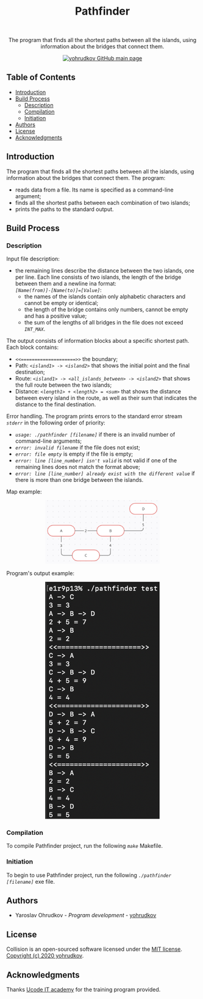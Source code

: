 <h1 align="center"> Pathfinder </h1> <br>

<p align="center"> The program that finds all the shortest paths between all the islands, using information about the bridges that connect them. </p>

<p align="center">
    <a href="https://github.com/yohrudkov">
        <img alt="yohrudkov GitHub main page"
        title="Main page"
        src="https://github.githubassets.com/images/modules/logos_page/GitHub-Logo.png"
        width="140">
    </a>
</p>

## Table of Contents

- [Introduction](#Introduction)
- [Build Process](#Build-Process)
    - [Description](#Description)
    - [Compilation](#Compilation)
    - [Initiation](#Initiation)
- [Authors](#Authors)
- [License](#License)
- [Acknowledgments](#Acknowledgments)

## Introduction

The program that finds all the shortest paths between all the islands, using information about the bridges that connect them. The program:
* reads data from a file. Its name is specified as a command-line argument;
* finds all the shortest paths between each combination of two islands;
* prints the paths to the standard output.

## Build Process

### Description

Input file description:
* the remaining lines describe the distance between the two islands, one per line. Each line consists of two islands, the length of the bridge between them and a newline ina format: \
*`[Name(from)]-[Name(to)]=[Value]`*:
    * the names of the islands contain only alphabetic characters and cannot be empty or identical;
    * the length of the bridge contains only numbers, cannot be empty and has a positive value;
    * the sum of the lengths of all bridges in the file does not exceed *`INT_MAX`*.

The output consists of information blocks about a specific shortest path. Each block contains:
* *`<<====================>>`* the boundary;
* Path: *`<island1> -> <island2>`* that shows the initial point and the final destination;
* Route: *`<island1> -> <all_islands_between> -> <island2>`* that shows the full route between the two islands;
* Distance: *`<length1> + <length2> = <sum>`* that shows the distance between every island in the route, as well as their sum that indicates the distance to the final destination.

Error handling. The program prints errors to the standard error stream *`stderr`* in the following order of priority:
* *`usage: ./pathfinder [filename]`* if there is an invalid number of command-line arguments;
* *`error: invalid filename`* if the file does not exist;
* *`error: file empty`* is empty if the file is empty;
* *`error: line [line_number] isn't valid`* is not valid if one of the remaining lines does not match the format above;
* *`error: line [line_number] already exist with the different value`* if there is more than one bridge between the islands.

Map example:
<p align="center">
    <img alt="Example"
    title="Example"
    src="https://github.com/yohrudkov/Pathfinder/blob/main/resources/map.jpg?raw=true"
    width="300">
</p>

Program's output example:
<p align="center">
    <img alt="Pathfinder"
    title="Pathfinder"
    src="https://github.com/yohrudkov/Pathfinder/blob/main/resources/output.jpg?raw=true"
    width="300">
</p>

### Compilation

To compile Pathfinder project, run the following *`make`* Makefile.

### Initiation

To begin to use Pathfinder project, run the following *`./pathfinder [filename]`* exe file.

## Authors

- Yaroslav Ohrudkov - *Program development* - [yohrudkov](https://github.com/yohrudkov)

## License

Collision is an open-sourced software licensed under the [MIT license](https://en.wikipedia.org/wiki/MIT_License). \
[Copyright (c) 2020 yohrudkov](https://github.com/yohrudkov/Pathfinder/blob/main/LICENSE).

## Acknowledgments

Thanks [Ucode IT academy](https://ucode.world/ru/) for the training program provided.
